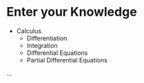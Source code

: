 # Enter your Knowledge 

- Calculus
  - Differentiation
  - Integration
  - Differential Equations
  - Partial Differential Equations

...
